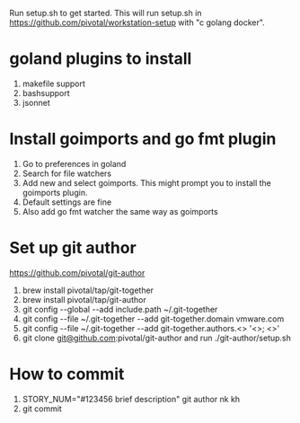 Run setup.sh to get started. This will run setup.sh in https://github.com/pivotal/workstation-setup with "c golang docker".

# goland plugins to install
1. makefile support
2. bashsupport
3. jsonnet

# Install goimports and go fmt plugin
1. Go to preferences in goland
2. Search for file watchers
3. Add new and select goimports. This might prompt you to install the goimports plugin.
4. Default settings are fine
6. Also add go fmt watcher the same way as goimports

# Set up git author
https://github.com/pivotal/git-author
1. brew install pivotal/tap/git-together
1. brew install pivotal/tap/git-author
1. git config --global --add include.path ~/.git-together
1. git config --file ~/.git-together --add git-together.domain vmware.com
1. git config --file ~/.git-together --add git-together.authors.<<initials>> '<<Full Name>>; <<email alias>>'
1. git clone git@github.com:pivotal/git-author and run ./git-author/setup.sh

# How to commit
1. STORY_NUM="#123456 brief description" git author nk kh
2. git commit

